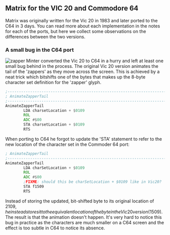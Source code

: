 ## Matrix for the VIC 20 and Commodore 64

Matrix was originally written for the Vic 20 in 1983 and later ported to the C64 in 3 days. You can
read more about each implementation in the notes for each of the ports, but here we collect some observations
on the differences between the two versions.

### A small bug in the C64 port
![zapper](https://user-images.githubusercontent.com/58846/109517849-9ac72d80-7aa1-11eb-954d-3b93cf39dd84.gif)
Minter converted the Vic 20 to C64 in a hurry and left at least one small bug behind in the process. The
original Vic 20 version animates the tail of the 'zappers' as they move across the screen. This is achieved
by a neat trick which bitshifts one of the bytes that makes up the 8-byte character set definition for the
'zapper' glyph.

```asm
;-------------------------------------------------------------------------
; AnimateZapperTail
;-------------------------------------------------------------------------
AnimateZapperTail
        LDA charsetLocation + $0109
        ROL 
        ADC #$00
        STA charsetLocation + $0109
        RTS 
```

When porting to C64 he forgot to update the 'STA' statement to refer to the new location of the character
set in the Commoder 64 port:

```asm
; AnimateZapperTail
;-------------------------------------------------------------------------
AnimateZapperTail
        LDA charSetLocation + $0109
        ROL 
        ADC #$00
        ;FIXME: should this be charSetLocation + $0109 like in Vic20?
        STA f1509
        RTS 
```

Instead of storing the updated, bit-shifted byte to its original location of $2109, he instead stores it
to the equivalent location of the byte in the Vic 20 version ($1509). The result is that the animation
doesn't happen. It's very hard to notice this bug in practice as the characters are much smaller on a C64
screen and the effect is too subtle in C64 to notice its absence.

